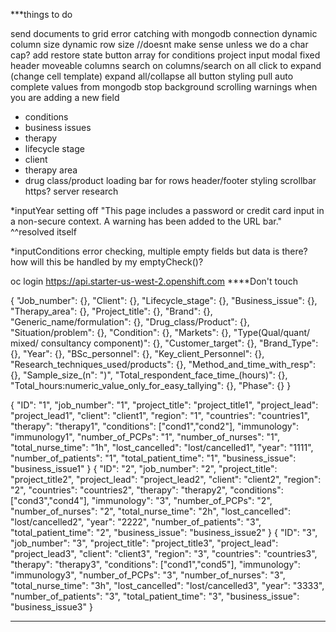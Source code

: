 ***things to do

send documents to grid
error catching with mongodb connection
dynamic column size
dynamic row size //doesnt make sense unless we do a char cap?
add restore state button
array for conditions
project input modal
fixed header
moveable columns
search on columns/search on all
click to expand (change cell template)
expand all/collapse all button
styling
pull auto complete values from mongodb
stop background scrolling
warnings when you are adding a new field
- conditions
- business issues
- therapy
- lifecycle stage
- client
- therapy area
- drug class/product
loading bar for rows
header/footer styling
scrollbar
https?
server research

*inputYear setting off "This page includes a password or credit card input in a non-secure context. A warning has been added to the URL bar."
^^resolved itself

*inputConditions error checking, multiple empty fields but data is there? how will this be handled by my emptyCheck()?

oc login https://api.starter-us-west-2.openshift.com
****Don't touch


{
  "Job_number": {},
  "Client": {},
  "Lifecycle_stage": {},
  "Business_issue": {},
  "Therapy_area": {},
  "Project_title": {},
  "Brand": {},
  "Generic_name/formulation": {},
  "Drug_class/Product": {},
  "Situation/problem": {},
  "Condition": {},
  "Markets": {},
  "Type(Qual/quant/ mixed/ consultancy component)": {},
  "Customer_target": {},
  "Brand_Type": {},
  "Year": {},
  "BSc_personnel": {},
  "Key_client_Personnel": {},
  "Research_techniques_used/products": {},
  "Method_and_time_with_resp": {},
  "Sample_size_(n": ")",
  "Total_respondent_face_time_(hours)": {},
  "Total_hours:numeric_value_only_for_easy_tallying": {},
  "Phase": {}
}

{
  "ID": "1",
  "job_number": "1",
  "project_title": "project_title1",
  "project_lead": "project_lead1",
  "client": "client1",
  "region": "1",
  "countries": "countries1",
  "therapy": "therapy1",
  "conditions": ["cond1","cond2"],
  "immunology": "immunology1",
  "number_of_PCPs": "1",
  "number_of_nurses": "1",
  "total_nurse_time": "1h",
  "lost_cancelled": "lost/cancelled1",
  "year": "1111",
  "number_of_patients": "1",
  "total_patient_time": "1",
  "business_issue": "business_issue1"
}
{
  "ID": "2",
  "job_number": "2",
  "project_title": "project_title2",
  "project_lead": "project_lead2",
  "client": "client2",
  "region": "2",
  "countries": "countries2",
  "therapy": "therapy2",
  "conditions": ["cond3","cond4"],
  "immunology": "3",
  "number_of_PCPs": "2",
  "number_of_nurses": "2",
  "total_nurse_time": "2h",
  "lost_cancelled": "lost/cancelled2",
  "year": "2222",
  "number_of_patients": "3",
  "total_patient_time": "2",
  "business_issue": "business_issue2"
}
{
  "ID": "3",
  "job_number": "3",
  "project_title": "project_title3",
  "project_lead": "project_lead3",
  "client": "client3",
  "region": "3",
  "countries": "countries3",
  "therapy": "therapy3",
  "conditions": ["cond1","cond5"],
  "immunology": "immunology3",
  "number_of_PCPs": "3",
  "number_of_nurses": "3",
  "total_nurse_time": "3h",
  "lost_cancelled": "lost/cancelled3",
  "year": "3333",
  "number_of_patients": "3",
  "total_patient_time": "3",
  "business_issue": "business_issue3"
}




****